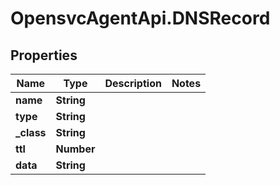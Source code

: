 # OpensvcAgentApi.DNSRecord

## Properties

Name | Type | Description | Notes
------------ | ------------- | ------------- | -------------
**name** | **String** |  | 
**type** | **String** |  | 
**_class** | **String** |  | 
**ttl** | **Number** |  | 
**data** | **String** |  | 



